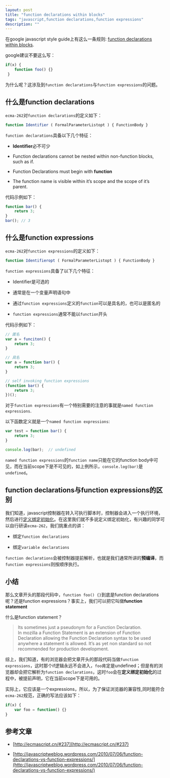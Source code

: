 ```yaml
---
layout: post
title: "function declarations within blocks"
tags: "javascript,function declarations,function expressions"
description: ""
---
```


在google javascript style guide上有这么一条规则: [function declarations within
blocks](http://google-styleguide.googlecode.com/svn/trunk/javascriptguide.xml?showone=Function_Declarations_Within_Blocks#Function_Declarations_Within_Blocks).

google建议不要这么写：

```javascript
if(x) {
    function foo() {}   
 }
```

为什么呢？这涉及到`function declarations`与`function expressions`的问题。

## 什么是function declarations

`ecma-262`对`function declarations`的定义如下：

```javascript
function Identifier ( FormalParameterListopt ) { FunctionBody }
```

`function declarations`具备以下几个特征：

* **Identifier**必不可少

* Function declarations cannot be nested within non-function blocks, such as if.

* Function Declarations must begin with **function**

* The function name is visible within it’s scope and the scope of it’s parent.

代码示例如下：

```javascript
function bar() {
    return 3;    
}
bar(); // 3
```
<!-- more -->

## 什么是function expressions

`ecma-262`对`function expressions`的定义如下：

```javascript
function Identifieropt ( FormalParameterListopt ) { FunctionBody }
```

`function expressions`具备了以下几个特征：

* Identifier是可选的

* 通常是在一个变量声明语句中

* 通过`function expressions`定义的`function`可以是具名的，也可以是匿名的

* `function expressions`通常不能以`function`开头

代码示例如下：

```javascript
// 匿名
var a = funciton() {
    return 3;    
}

// 具名
var a = function bar() {
    return 3;    
}

// self invoking function expressions
(function bar() {
    return 3;    
})();
```

对于`function expressions`有一个特别需要的注意的事就是`named function
expressions`.

以下函数定义就是一个`named function expressions`:

```javascript
var test = function bar() {
    return 3;
}

console.log(bar);  // undefined
```

`named function expressions`的`function name`只能在它的function
body中可见，而在当前scope下是不可见的，如上例所示，`console.log(bar)`是`undefined`。

## function declarations与function expressions的区别

我们知道，javascript控制器在转入可执行脚本时，控制器会进入一个执行环境，然后进行[定义绑定初始化](http://ecmascript.cn/#151)。在这里我们就不多说定义绑定初始化，有兴趣的同学可以自行研读`ecma-262`，我们挑重点的讲：

* 绑定`function declarations`

* 绑定`variable declarations`

`function
declarations`会被控制器提前解析，也就是我们通常所讲的**预编译**，而`function
expressions`则按顺序执行。

## 小结

那么文章开头的那段代码中，`function foo() {}`到底是function
declarations呢？还是function expressions？事实上，我们可以把它叫做**function
statement**

什么是function statement？

>Its sometimes just a pseudonym for a Function Declaration.  
>In mozilla a Function Statement is an extension of Function
>Declaration allowing the Function Declaration syntax to be used anywhere a
>statement is allowed.  It’s as yet non standard so not recommended for
>production development.

综上，我们知道，有的浏览器会把文章开头的那段代码当做`function
expressions`，这时那个if逻辑永远不会进入，`foo`肯定是undefined；但是有的浏览器却会把它解析为`function
declarations`，这时`foo`会在**定义绑定初始化**的过程中，被提前声明，它在当前scope下是可用的。

实际上，它应该是一个expressions，所以，为了保证浏览器的兼容性,同时能符合`ecma-262`规范，正确的写法应该如下：

```javascript
if(x) {
    var foo = function() {}   
}
```

## 参考文章

* [http://ecmascript.cn/#237](http://ecmascript.cn/#237)

* [http://javascriptweblog.wordpress.com/2010/07/06/function-declarations-vs-function-expressions/](http://javascriptweblog.wordpress.com/2010/07/06/function-declarations-vs-function-expressions/)

